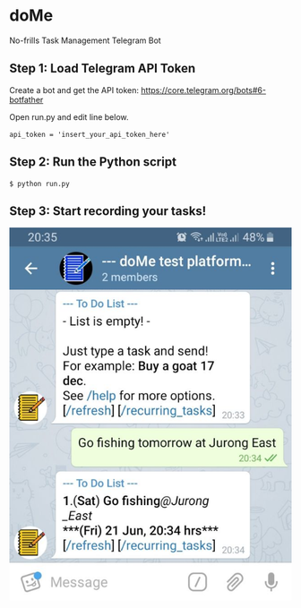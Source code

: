 # doMe
No-frills Task Management Telegram Bot

Step 1: Load Telegram API Token
-
Create a bot and get the API token: https://core.telegram.org/bots#6-botfather

Open run.py and edit line below.

    api_token = 'insert_your_api_token_here'

Step 2: Run the Python script
-
    $ python run.py

Step 3: Start recording your tasks!
-

![alt text](demo.png)
